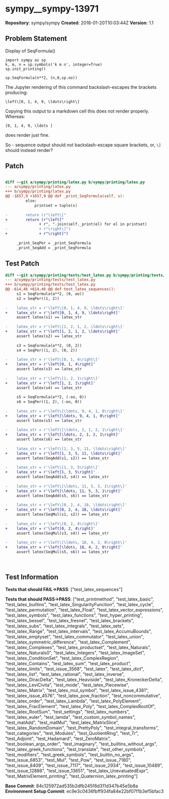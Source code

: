 # sympy__sympy-13971

**Repository**: sympy/sympy
**Created**: 2018-01-20T10:03:44Z
**Version**: 1.1

## Problem Statement

Display of SeqFormula()
```
import sympy as sp
k, m, n = sp.symbols('k m n', integer=True)
sp.init_printing()

sp.SeqFormula(n**2, (n,0,sp.oo))
```

The Jupyter rendering of this command backslash-escapes the brackets producing:

`\left\[0, 1, 4, 9, \ldots\right\]`

Copying this output to a markdown cell this does not render properly.  Whereas:

`[0, 1, 4, 9, \ldots ]`

does render just fine.  

So - sequence output should not backslash-escape square brackets, or, `\]` should instead render?


## Patch

```diff

diff --git a/sympy/printing/latex.py b/sympy/printing/latex.py
--- a/sympy/printing/latex.py
+++ b/sympy/printing/latex.py
@@ -1657,9 +1657,9 @@ def _print_SeqFormula(self, s):
         else:
             printset = tuple(s)
 
-        return (r"\left\["
+        return (r"\left["
               + r", ".join(self._print(el) for el in printset)
-              + r"\right\]")
+              + r"\right]")
 
     _print_SeqPer = _print_SeqFormula
     _print_SeqAdd = _print_SeqFormula


```

## Test Patch

```diff
diff --git a/sympy/printing/tests/test_latex.py b/sympy/printing/tests/test_latex.py
--- a/sympy/printing/tests/test_latex.py
+++ b/sympy/printing/tests/test_latex.py
@@ -614,46 +614,46 @@ def test_latex_sequences():
     s1 = SeqFormula(a**2, (0, oo))
     s2 = SeqPer((1, 2))
 
-    latex_str = r'\left\[0, 1, 4, 9, \ldots\right\]'
+    latex_str = r'\left[0, 1, 4, 9, \ldots\right]'
     assert latex(s1) == latex_str
 
-    latex_str = r'\left\[1, 2, 1, 2, \ldots\right\]'
+    latex_str = r'\left[1, 2, 1, 2, \ldots\right]'
     assert latex(s2) == latex_str
 
     s3 = SeqFormula(a**2, (0, 2))
     s4 = SeqPer((1, 2), (0, 2))
 
-    latex_str = r'\left\[0, 1, 4\right\]'
+    latex_str = r'\left[0, 1, 4\right]'
     assert latex(s3) == latex_str
 
-    latex_str = r'\left\[1, 2, 1\right\]'
+    latex_str = r'\left[1, 2, 1\right]'
     assert latex(s4) == latex_str
 
     s5 = SeqFormula(a**2, (-oo, 0))
     s6 = SeqPer((1, 2), (-oo, 0))
 
-    latex_str = r'\left\[\ldots, 9, 4, 1, 0\right\]'
+    latex_str = r'\left[\ldots, 9, 4, 1, 0\right]'
     assert latex(s5) == latex_str
 
-    latex_str = r'\left\[\ldots, 2, 1, 2, 1\right\]'
+    latex_str = r'\left[\ldots, 2, 1, 2, 1\right]'
     assert latex(s6) == latex_str
 
-    latex_str = r'\left\[1, 3, 5, 11, \ldots\right\]'
+    latex_str = r'\left[1, 3, 5, 11, \ldots\right]'
     assert latex(SeqAdd(s1, s2)) == latex_str
 
-    latex_str = r'\left\[1, 3, 5\right\]'
+    latex_str = r'\left[1, 3, 5\right]'
     assert latex(SeqAdd(s3, s4)) == latex_str
 
-    latex_str = r'\left\[\ldots, 11, 5, 3, 1\right\]'
+    latex_str = r'\left[\ldots, 11, 5, 3, 1\right]'
     assert latex(SeqAdd(s5, s6)) == latex_str
 
-    latex_str = r'\left\[0, 2, 4, 18, \ldots\right\]'
+    latex_str = r'\left[0, 2, 4, 18, \ldots\right]'
     assert latex(SeqMul(s1, s2)) == latex_str
 
-    latex_str = r'\left\[0, 2, 4\right\]'
+    latex_str = r'\left[0, 2, 4\right]'
     assert latex(SeqMul(s3, s4)) == latex_str
 
-    latex_str = r'\left\[\ldots, 18, 4, 2, 0\right\]'
+    latex_str = r'\left[\ldots, 18, 4, 2, 0\right]'
     assert latex(SeqMul(s5, s6)) == latex_str
 
 

```

## Test Information

**Tests that should FAIL→PASS**: ["test_latex_sequences"]

**Tests that should PASS→PASS**: ["test_printmethod", "test_latex_basic", "test_latex_builtins", "test_latex_SingularityFunction", "test_latex_cycle", "test_latex_permutation", "test_latex_Float", "test_latex_vector_expressions", "test_latex_symbols", "test_latex_functions", "test_hyper_printing", "test_latex_bessel", "test_latex_fresnel", "test_latex_brackets", "test_latex_subs", "test_latex_integrals", "test_latex_sets", "test_latex_Range", "test_latex_intervals", "test_latex_AccumuBounds", "test_latex_emptyset", "test_latex_commutator", "test_latex_union", "test_latex_symmetric_difference", "test_latex_Complement", "test_latex_Complexes", "test_latex_productset", "test_latex_Naturals", "test_latex_Naturals0", "test_latex_Integers", "test_latex_ImageSet", "test_latex_ConditionSet", "test_latex_ComplexRegion", "test_latex_Contains", "test_latex_sum", "test_latex_product", "test_latex_limits", "test_issue_3568", "test_latex", "test_latex_dict", "test_latex_list", "test_latex_rational", "test_latex_inverse", "test_latex_DiracDelta", "test_latex_Heaviside", "test_latex_KroneckerDelta", "test_latex_LeviCivita", "test_mode", "test_latex_Piecewise", "test_latex_Matrix", "test_latex_mul_symbol", "test_latex_issue_4381", "test_latex_issue_4576", "test_latex_pow_fraction", "test_noncommutative", "test_latex_order", "test_latex_Lambda", "test_latex_PolyElement", "test_latex_FracElement", "test_latex_Poly", "test_latex_ComplexRootOf", "test_latex_RootSum", "test_settings", "test_latex_numbers", "test_latex_euler", "test_lamda", "test_custom_symbol_names", "test_matAdd", "test_matMul", "test_latex_MatrixSlice", "test_latex_RandomDomain", "test_PrettyPoly", "test_integral_transforms", "test_categories", "test_Modules", "test_QuotientRing", "test_Tr", "test_Adjoint", "test_Hadamard", "test_ZeroMatrix", "test_boolean_args_order", "test_imaginary", "test_builtins_without_args", "test_latex_greek_functions", "test_translate", "test_other_symbols", "test_modifiers", "test_greek_symbols", "test_builtin_no_args", "test_issue_6853", "test_Mul", "test_Pow", "test_issue_7180", "test_issue_8409", "test_issue_7117", "test_issue_2934", "test_issue_10489", "test_issue_12886", "test_issue_13651", "test_latex_UnevaluatedExpr", "test_MatrixElement_printing", "test_Quaternion_latex_printing"]

**Base Commit**: 84c125972ad535b2dfb245f8d311d347b45e5b8a
**Environment Setup Commit**: ec9e3c0436fbff934fa84e22bf07f1b3ef5bfac3
